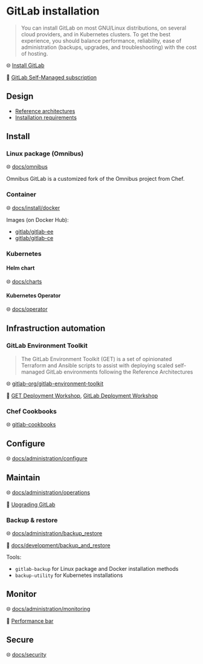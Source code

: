 # GitLab installation

> You can install GitLab on most GNU/Linux distributions, on several cloud providers, and in Kubernetes clusters.
> To get the best experience, you should balance performance, reliability, ease of administration (backups, upgrades, and troubleshooting) with the cost of hosting.

🌐 [Install GitLab](https://docs.gitlab.com/ee/install/)

📝 [GitLab Self-Managed subscription](https://docs.gitlab.com/ee/subscriptions/self_managed/)

## Design

* [Reference architectures](https://docs.gitlab.com/ee/administration/reference_architectures/)
* [Installation requirements](https://docs.gitlab.com/ee/install/requirements.html)

## Install

### Linux package (Omnibus)

🌐 [docs/omnibus](https://docs.gitlab.com/omnibus/)

Omnibus GitLab is a customized fork of the Omnibus project from Chef.

### Container

🌐 [docs/install/docker](https://docs.gitlab.com/ee/install/docker/index.html)

Images (on Docker Hub):

* [gitlab/gitlab-ee](https://hub.docker.com/r/gitlab/gitlab-ee/)
* [gitlab/gitlab-ce](https://hub.docker.com/r/gitlab/gitlab-ce/)

### Kubernetes

#### Helm chart

🌐 [docs/charts](https://docs.gitlab.com/charts/)

#### Kubernetes Operator

🌐 [docs/operator](https://docs.gitlab.com/operator/)

## Infrastruction automation

### GitLab Environment Toolkit

> The GitLab Environment Toolkit (GET) is a set of opinionated Terraform and Ansible scripts to assist with deploying scaled self-managed GitLab environments following the Reference Architectures

🌐 [gitlab-org/gitlab-environment-toolkit](https://gitlab.com/gitlab-org/gitlab-environment-toolkit)

📝 [GET Deployment Workshop](https://gitlab.com/gitlab-org/professional-services-automation/tools/implementation/get-deployment-workshop), [GitLab Deployment Workshop](https://gitlab.com/gitlab-org/professional-services-automation/tools/implementation/gitlab-deployment-workshop/)

### Chef Cookbooks

🌐 [gitlab-cookbooks](https://gitlab.com/gitlab-cookbooks)

## Configure

🌐 [docs/administration/configure](https://docs.gitlab.com/ee/administration/configure.html)

## Maintain

🌐 [docs/administration/operations](https://docs.gitlab.com/ee/administration/operations/)

📝 [Upgrading GitLab](https://docs.gitlab.com/ee/update/)

### Backup & restore

🌐 [docs/administration/backup_restore](https://docs.gitlab.com/ee/administration/backup_restore/index.html)

📝 [docs/development/backup_and_restore](https://docs.gitlab.com/ee/development/backup_and_restore/backup_gitlab.html)

Tools:

* `gitlab-backup` for Linux package and Docker installation methods
* `backup-utility` for Kubernetes installations

## Monitor

🌐 [docs/administration/monitoring](https://docs.gitlab.com/ee/administration/monitoring/)

📝 [Performance bar](https://docs.gitlab.com/ee/administration/monitoring/performance/performance_bar.html)

## Secure

🌐 [docs/security](https://docs.gitlab.com/ee/security/)

